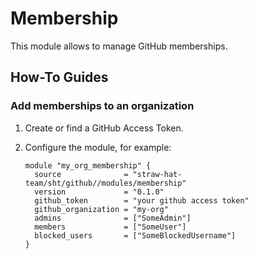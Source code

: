 # Membership

This module allows to manage GitHub memberships.

## How-To Guides

### Add memberships to an organization

1. Create or find a GitHub Access Token.
2. Configure the module, for example:

    ```hcl
    module "my_org_membership" {
      source              = "straw-hat-team/sht/github//modules/membership"
      version             = "0.1.0"
      github_token        = "your github access token"
      github_organization = "my-org"
      admins              = ["SomeAdmin"]
      members             = ["SomeUser"]
      blocked_users       = ["SomeBlockedUsername"]
    }
    ```
